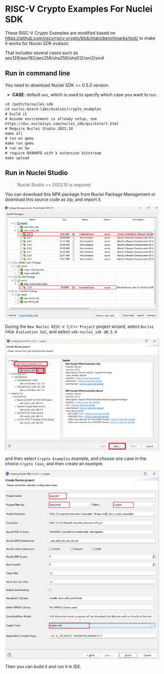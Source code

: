 # RISC-V Crypto Examples For Nuclei SDK

These RISC-V Crypto Examples are modified based on https://github.com/riscv/riscv-crypto/blob/main/benchmarks/test/ to make it works for Nuclei SDK evalsoc.

That includes several cases such as aes128/aes192/aes256/sha256/sha512/sm3/sm4

## Run in command line

You need to download Nuclei SDK >= 0.5.0 version.

* **CASE**: default `aes`, which is used to specify which case you want to run.


~~~shell
cd /path/to/nuclei-sdk
cd nuclei-board-labs/evalsoc/crypto_examples
# build it
# Assume environment is already setup, see https://doc.nucleisys.com/nuclei_sdk/quickstart.html
# Require Nuclei Studio 2023.10
make all
# run on qemu
make run_qemu
# run on hw
# require NX900FD with k extension bitstream
make upload
~~~

## Run in Nuclei Studio

> Nuclei Studio >= 2023.10 is required

You can download this NPK package from Nuclei Package Management or download this source code as zip, and import it.

![Import NPK](asserts/import_npk.png)

During the `New Nuclei RISC-V C/C++ Project` project wizard, select `Nuclei FPGA Evaluation SoC`, and select `sdk-nuclei_sdk @0.5.0`

![Select SDK in Project Wizard](asserts/wizard_select_sdk.png)

and then select `Crypto Examples` example, and choose one case in the choice `Crypto Case`, and then create an example.

![Select Crypto Case](asserts/wizard_select_crypto_case.png)

Then you can build it and run it in IDE.



